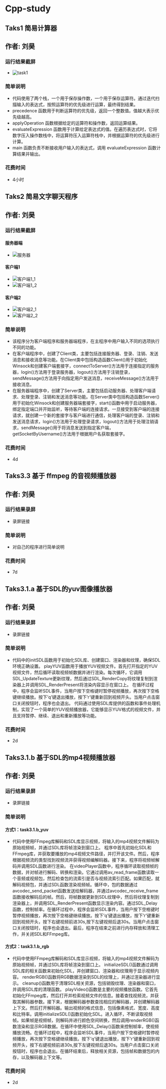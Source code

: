 # Cpp-study

## Taks1 简易计算器

## 作者: 刘昊

### 运行结果截屏
- ![task1](https://github.com/lh-01/Cpp-study/assets/81234347/4f3a98c1-3b74-4e4a-8a05-8e53aa164df5)


### 简单说明
- 代码使用了两个栈，一个用于保存操作数，一个用于保存运算符。通过迭代扫描输入的表达式，按照运算符的优先级进行运算，最终得到结果。
- precedence 函数用于判断运算符的优先级，返回一个整数值。值越大表示优先级越高。
- applyOperation 函数根据给定的运算符和操作数，返回运算结果。
- evaluateExpression 函数用于计算给定表达式的值。在遍历表达式时，它将数字压入操作数栈中，将运算符压入运算符栈中，并根据运算符的优先级进行计算。
- main 函数负责不断接收用户输入的表达式，调用 evaluateExpression 函数计算结果并输出。 

### 花费时间
-  4小时

## Taks2 简易文字聊天程序

## 作者: 刘昊

### 运行结果截屏
#### 服务器端
- ![服务器](https://github.com/lh-01/Cpp-study/assets/81234347/3e6ac5f1-204d-4644-87aa-183fe5423003)
#### 客户端1
- ![客户端1_1](https://github.com/lh-01/Cpp-study/assets/81234347/0025e8c8-6d39-464a-b7bd-043a23f5f3b2)
- ![客户端1_2](https://github.com/lh-01/Cpp-study/assets/81234347/dd3609c1-7236-4f3d-932c-afd704e0938f)
#### 客户端2
- ![客户端2_1](https://github.com/lh-01/Cpp-study/assets/81234347/ddc8c8f7-00d5-49c1-8370-3b7ff51e2fba)
- ![客户端2_2](https://github.com/lh-01/Cpp-study/assets/81234347/4fc7d061-5853-46eb-a853-75560a87f7f9)

### 简单说明
 - 该程序分为客户端程序和服务器端程序，在主程序中用户输入不同的选项执行不同的功能。
 - 在客户端程序中，创建了Client类，主要包括连接服务器、登录、注销、发送消息和接收消息等功能。在Client类中包括构造函数Client()用于初始化Winsock和创建客户端套接字，connectToServer()方法用于连接指定的服务器，login()方法用于登录服务器，logout()方法用于注销登录，sendMessage()方法用于向指定用户发送消息，receiveMessage()方法用于接收消息。
 - 在服务器端程序中，创建了Server类，主要包括启动服务器、处理客户端请求、处理登录、注销和发送消息等功能。在Server类中包括构造函数Server()用于初始化Winsock和创建服务器端套接字，start()函数中用于启动服务器，绑定指定端口并开始监听，等待客户端的连接请求。一旦接受到客户端的连接请求，就创建一个新的套接字与客户端进行通信，处理客户端的登录、注销和发送消息请求，login()方法用于处理登录请求，logout()方法用于处理注销请求，sendMessage()用于将消息发送到指定客户端，getSocketByUsername()方法用于根据用户名获取套接字。

### 花费时间
-  4d
  
## Taks3.3 基于 ffmpeg 的音视频播放器

## 作者: 刘昊

### 运行结果录屏
- 录屏链接

### 简单说明
- 对自己的程序进行简单说明

### 花费时间
- 7d
  
## Taks3.1.a 基于SDL的yuv图像播放器

## 作者: 刘昊

### 运行结果录屏
- 录屏链接

### 简单说明
- 代码中的initSDL函数用于初始化SDL库、创建窗口、渲染器和纹理，确保SDL环境正确设置。
playYUV函数用于播放YUV视频文件。首先打开指定的YUV视频文件，然后循环读取视频帧数据并进行渲染。每次循环，它调用SDL_UpdateTexture更新纹理，然后通过SDL_RenderCopy将纹理复制到渲染器上并调用SDL_RenderPresent将渲染内容显示在窗口上。
在循环过程中，程序会监听SDL事件，当用户按下空格键时暂停视频播放，再次按下空格键继续播放。按下’q’键退出播放，按下’r’键重新回到视频开头。当用户点击窗口关闭按钮时，程序也会退出。
代码通过使用SDL库提供的函数和事件处理机制，实现了一个简单的YUV视频播放器，它能够显示YUV格式的视频文件，并且支持暂停、继续、退出和重新播放等功能。

### 花费时间
- 2d
  
## Taks3.1.b 基于SDL的mp4视频播放器

## 作者: 刘昊

### 运行结果录屏
- 录屏链接

### 简单说明
 #### 方式1：task3.1.b_yuv
- 代码中使用FFmpeg库解码和SDL库显示视频，将输入的mp4视频文件解码为原始视频帧，并通过SDL库将帧渲染到窗口上。
 程序中首先初始化SDL和FFmpeg库，并获取要播放的mp4视频文件路径，并打开该文件。然后，程序根据视频流的类型找到视频流并获得视频编解码器。接下来，程序将视频帧解码并调用SDL函数进行渲染。
 在videoPlayer函数中，程序循环读取视频帧的数据，并对帧进行解码、转换和渲染。它通过调用av_read_frame函数读取一个音频或视频包，然后检查包的流索引是否与视频流索引匹配。如果匹配，就解码视频包，并通过SDL函数渲染视频帧。循环中，包的数据通过avcodec_send_packet函数发送给解码器，并通过avcodec_receive_frame函数接收解码后的帧。然后，将帧数据更新到SDL纹理中，然后将纹理复制到渲染器上，并调用SDL_RenderPresent函数显示渲染内容。通过SDL_Delay函数，控制帧率。在循环过程中，程序会监听SDL事件，当用户按下空格键时暂停视频播放，再次按下空格键继续播放。按下’q’键退出播放，按下’r’键重新回到视频开头，按下右键视频前进30s,按下左键视频后退30s。当用户点击窗口关闭按钮时，程序也会退出。最后，程序在结束之前进行内存释放和清理工作，并关闭SDL和FFmpeg库。
 #### 方式2：task3.1.b_rgb
- 代码中使用FFmpeg库解码和SDL库显示视频，将输入的mp4视频文件解码为原始视频帧，并通过SDL库将帧渲染到窗口上。
initializeSDL()函数通过调用SDL库的相关函数来初始化SDL，并创建窗口、渲染器和纹理用于显示视频内容。
renderRGB()函数将RGB数据渲染到SDL的纹理上，并通过渲染器进行显示。
cleanup()函数用于清理SDL相关资源，包括销毁纹理、渲染器和窗口，并调用SDL库的清理函数。
playVideo()函数是主要的视频播放函数。它首先初始化FFmpeg库，然后打开并检索视频文件的信息。接着查找视频流，并获取其解码器参数。接下来，根据解码器参数查找相应的解码器，并创建解码器上下文。然后打开解码器。输出视频的格式信息，包括像素格式、宽度、高度和比特率。调用initializeSDL()函数初始化SDL。进入循环，不断读取视频帧。如果帧是视频帧，则解码并进行颜色空间转换，然后调用renderRGB()函数渲染和显示RGB数据。在循环中使用SDL_Delay()函数来控制帧率，使视频播放流畅。在循环过程中，程序会监听SDL事件，当用户按下空格键时暂停视频播放，再次按下空格键继续播放。按下’q’键退出播放，按下’r’键重新回到视频开头，按下右键视频前进30s,按下左键视频后退30s。当用户点击窗口关闭按钮时，程序也会退出。在循环结束后，释放相关资源，包括帧和数据包的内存，以及解码器上下文等。

### 花费时间
- 2d
  
